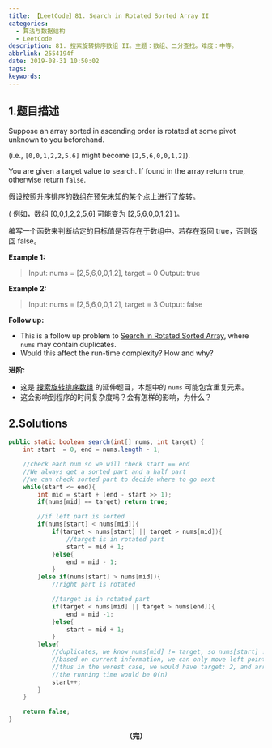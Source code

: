 ```yaml
---
title: 【LeetCode】81. Search in Rotated Sorted Array II
categories:
  - 算法与数据结构
  - LeetCode
description: 81. 搜索旋转排序数组 II。主题：数组、二分查找。难度：中等。
abbrlink: 2554194f
date: 2019-08-31 10:50:02
tags:
keywords:
---
```


## 1.题目描述

Suppose an array sorted in ascending order is rotated at some pivot unknown to you beforehand.

(i.e., `[0,0,1,2,2,5,6]` might become `[2,5,6,0,0,1,2]`).

You are given a target value to search. If found in the array return `true`, otherwise return `false`.

假设按照升序排序的数组在预先未知的某个点上进行了旋转。

( 例如，数组 [0,0,1,2,2,5,6] 可能变为 [2,5,6,0,0,1,2] )。

编写一个函数来判断给定的目标值是否存在于数组中。若存在返回 true，否则返回 false。

**Example 1:**

> Input: nums = [2,5,6,0,0,1,2], target = 0
> Output: true

**Example 2:**

> Input: nums = [2,5,6,0,0,1,2], target = 3
> Output: false

**Follow up:**

- This is a follow up problem to [Search in Rotated Sorted Array](https://leetcode.com/problems/search-in-rotated-sorted-array/description/), where `nums` may contain duplicates.
- Would this affect the run-time complexity? How and why?

**进阶:**

- 这是 [搜索旋转排序数组](https://leetcode-cn.com/problems/search-in-rotated-sorted-array/description/) 的延伸题目，本题中的 `nums`  可能包含重复元素。
- 这会影响到程序的时间复杂度吗？会有怎样的影响，为什么？

## 2.Solutions

~~~java
public static boolean search(int[] nums, int target) {
    int start  = 0, end = nums.length - 1;

    //check each num so we will check start == end
    //We always get a sorted part and a half part
    //we can check sorted part to decide where to go next
    while(start <= end){
        int mid = start + (end - start >> 1);
        if(nums[mid] == target) return true;

        //if left part is sorted
        if(nums[start] < nums[mid]){
            if(target < nums[start] || target > nums[mid]){
                //target is in rotated part
                start = mid + 1;
            }else{
                end = mid - 1;
            }
        }else if(nums[start] > nums[mid]){
            //right part is rotated

            //target is in rotated part
            if(target < nums[mid] || target > nums[end]){
                end = mid -1;
            }else{
                start = mid + 1;
            }
        }else{
            //duplicates, we know nums[mid] != target, so nums[start] != target
            //based on current information, we can only move left pointer to skip one cell
            //thus in the worest case, we would have target: 2, and array like 11111111, then
            //the running time would be O(n)
            start++;
        }
    }

    return false;
}
~~~

<center><font style="font-weight:bold">（完）</font></center>